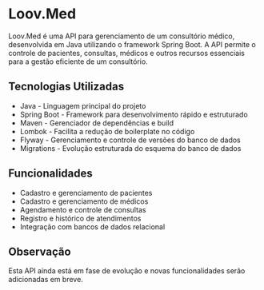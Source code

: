 # Loov.Med

Loov.Med é uma API para gerenciamento de um consultório médico, desenvolvida em Java utilizando o framework Spring Boot. A API permite o controle de pacientes, consultas, médicos e outros recursos essenciais para a gestão eficiente de um consultório.

## Tecnologias Utilizadas

* Java - Linguagem principal do projeto
* Spring Boot - Framework para desenvolvimento rápido e estruturado
* Maven - Gerenciador de dependências e build
* Lombok - Facilita a redução de boilerplate no código
* Flyway - Gerenciamento e controle de versões do banco de dados
* Migrations - Evolução estruturada do esquema do banco de dados

## Funcionalidades

* Cadastro e gerenciamento de pacientes
* Cadastro e gerenciamento de médicos
* Agendamento e controle de consultas
* Registro e histórico de atendimentos
* Integração com bancos de dados relacional

## Observação

Esta API ainda está em fase de evolução e novas funcionalidades serão adicionadas em breve.
